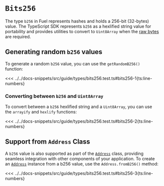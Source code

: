 # `Bits256`

The type `b256` in Fuel represents hashes and holds a 256-bit (32-bytes) value. The TypeScript SDK represents `b256` as a hexlified string value for portability and provides utilities to convert to `Uint8Array` when the [raw bytes](./bytes32) are required.

## Generating random `b256` values

To generate a random `b256` value, you can use the `getRandomB256()` function:

<<< ../../docs-snippets/src/guide/types/bits256.test.ts#bits256-1{ts:line-numbers}

### Converting between `b256` and `Uint8Array`

To convert between a `b256` hexlified string and a `Uint8Array`, you can use the `arrayify` and `hexlify` functions:

<<< ../../docs-snippets/src/guide/types/bits256.test.ts#bits256-2{ts:line-numbers}

## Support from `Address` Class

A `b256` value is also supported as part of the [`Address`](../../api/Address/Address) class, providing seamless integration with other components of your application. To create an [`Address`](../../api/Address/Address) instance from a b256 value, use the `Address.fromB256()` method:

<<< ../../docs-snippets/src/guide/types/bits256.test.ts#bits256-3{ts:line-numbers}
